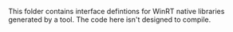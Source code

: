 This folder contains interface defintions for WinRT native libraries generated by a tool. The code here isn't designed to compile.